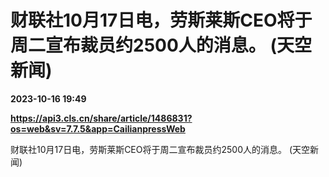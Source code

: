 # 财联社10月17日电，劳斯莱斯CEO将于周二宣布裁员约2500人的消息。 (天空新闻)

**2023-10-16 19:49**

**https://api3.cls.cn/share/article/1486831?os=web&sv=7.7.5&app=CailianpressWeb**

财联社10月17日电，劳斯莱斯CEO将于周二宣布裁员约2500人的消息。 (天空新闻)